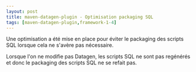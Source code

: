 ```yaml
---
layout: post
title: maven-datagen-plugin - Optimisation packaging SQL
tags: [maven-datagen-plugin,framework-1-4]
---
```

Une optimisation a été mise en place pour éviter le packaging des scripts SQL lorsque cela ne s'avère pas nécessaire.

Lorsque l'on ne modifie pas Datagen, les scripts SQL ne sont pas regénérés et donc le packaging des scripts SQL ne se refait pas.